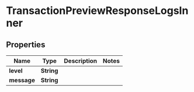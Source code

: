 

# TransactionPreviewResponseLogsInner


## Properties

| Name | Type | Description | Notes |
|------------ | ------------- | ------------- | -------------|
|**level** | **String** |  |  |
|**message** | **String** |  |  |




